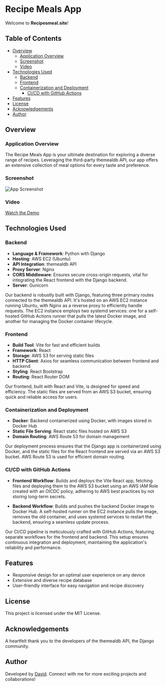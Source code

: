 # Recipe Meals App

Welcome to **Recipesmeal.site**!

## Table of Contents

- [Overview](#overview)
  - [Application Overview](#application-overview)
  - [Screenshot](#screenshot)
  - [Video](#video)
- [Technologies Used](#technologies-used)
  - [Backend](#backend)
  - [Frontend](#frontend)
  - [Containerization and Deployment](#containerization-and-deployment)
    - [CI/CD with GitHub Actions](#cicd-with-github-actions)
- [Features](#features)
- [License](#license)
- [Acknowledgements](#acknowledgements)
- [Author](#author)

## Overview

### Application Overview

The Recipe Meals App is your ultimate destination for exploring a diverse range of recipes. Leveraging the third-party themealdb API, our app offers an extensive collection of meal options for every taste and preference.

### Screenshot

![App Screenshot](link-to-screenshot)

### Video

[Watch the Demo](link-to-video)

## Technologies Used

### Backend

- **Language & Framework**: Python with Django
- **Hosting**: AWS EC2 (Ubuntu)
- **API Integration**: themealdb API
- **Proxy Server**: Nginx
- **CORS Middleware**: Ensures secure cross-origin requests, vital for integrating the React frontend with the Django backend.
- **Server**: Gunicorn

Our backend is robustly built with Django, featuring three primary routes connected to the themealdb API. It's hosted on an AWS EC2 instance running Ubuntu, with Nginx as a reverse proxy to efficiently handle requests. The EC2 instance employs two systemd services: one for a self-hosted GitHub Actions runner that pulls the latest Docker image, and another for managing the Docker container lifecycle.

### Frontend

- **Build Tool**: Vite for fast and efficient builds
- **Framework**: React
- **Storage**: AWS S3 for serving static files
- **HTTP Client**: Axios for seamless communication between frontend and backend
- **Styling**: React Bootstrap
- **Routing**: React Router DOM

Our frontend, built with React and Vite, is designed for speed and efficiency. The static files are served from an AWS S3 bucket, ensuring quick and reliable access for users.

### Containerization and Deployment

- **Docker**: Backend containerized using Docker, with images stored in Docker Hub
- **Static File Serving**: React static files hosted on AWS S3
- **Domain Routing**: AWS Route 53 for domain management

Our deployment process ensures that the Django app is containerized using Docker, and the static files for the React frontend are served via an AWS S3 bucket. AWS Route 53 is used for efficient domain routing.

### CI/CD with GitHub Actions

- **Frontend Workflow**: Builds and deploys the Vite React app, fetching files and deploying them to the AWS S3 bucket using an AWS IAM Role created with an OICDC policy, adhering to AWS best practices by not storing long-term secrets.

- **Backend Workflow**: Builds and pushes the backend Docker image to Docker Hub. A self-hosted runner on the EC2 instance pulls the image, removes the old container, and uses systemd services to restart the backend, ensuring a seamless update process.

Our CI/CD pipeline is meticulously crafted with GitHub Actions, featuring separate workflows for the frontend and backend. This setup ensures continuous integration and deployment, maintaining the application's reliability and performance.

## Features

- Responsive design for an optimal user experience on any device
- Extensive and diverse recipe database
- User-friendly interface for easy navigation and recipe discovery

## License

This project is licensed under the MIT License.

## Acknowledgements

A heartfelt thank you to the developers of the themealdb API, the Django community.

## Author

Developed by [David](https://github.com/dhayv). Connect with me for more exciting projects and collaborations!
